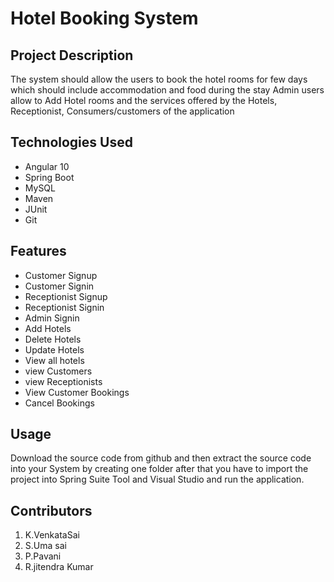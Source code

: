 <h1>Hotel Booking System</h1>
<h2>Project Description</h2>
The system should allow the users to book the hotel rooms for few days which should include accommodation and food during the stay Admin users allow to Add Hotel rooms and the services offered by the Hotels, Receptionist, Consumers/customers of the application
<h2>Technologies Used</h2>
<ul>
<li>Angular 10</li>
<li>Spring Boot</li>
<li>MySQL</li>
<li>Maven</li>
<li> JUnit</li>
<li>Git</li>
</ul>
<h2>Features</h2>
<ul>
<li>Customer Signup</li>
<li>Customer Signin</li>
<li>Receptionist Signup</li>
<li>Receptionist Signin</li>
<li>Admin Signin</li>
<li>Add Hotels</li>
<li>Delete Hotels</li>
<li>Update Hotels</li>
<li>View all hotels</li>
<li>view Customers</li>
<li>view Receptionists</li>
<li>View Customer Bookings</li>
<li>Cancel Bookings</li>
</ul>
<h2>Usage</h2>
Download the source code from github and then extract the source code into your System by creating one folder after that you have to import the project into Spring Suite Tool and Visual Studio and run the application.
<h2>Contributors</h2>
<ol>
<li>K.VenkataSai</li>
<li>S.Uma sai</li>
<li>P.Pavani</li>
<li>R.jitendra Kumar</li>
<ol>

